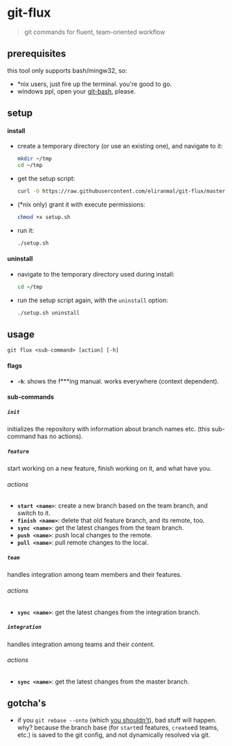 
# git-flux

> git commands for fluent, team-oriented workflow


## prerequisites

this tool only supports bash/mingw32, so:

- *nix users, just fire up the terminal. you're good to go.
- windows ppl, open your [git-bash][1], please.


## setup

#### install

- create a temporary directory (or use an existing one), and navigate to it:
  
  ```sh
  mkdir ~/tmp
  cd ~/tmp
  ```

- get the setup script:
  
  ```sh
  curl -O https://raw.githubusercontent.com/eliranmal/git-flux/master/bin/setup.sh
  ```

- (*nix only) grant it with execute permissions:
  
  ```sh
  chmod +x setup.sh
  ```

- run it:
  
  ```sh
  ./setup.sh
  ```

#### uninstall

- navigate to the temporary directory used during install:
  
  ```sh
  cd ~/tmp
  ```

- run the setup script again, with the `uninstall` option:
  
  ```sh
  ./setup.sh uninstall
  ```


## usage

    git flux <sub-command> [action] [-h]

#### flags

- **`-h`**: shows the f***ing manual. works everywhere (context dependent).


#### sub-commands


##### `init`

initializes the repository with information about branch names etc. 
(this sub-command has no actions).


##### `feature`

start working on a new feature, finish working on it, and what have you.

###### actions

- **`start <name>`**: create a new branch based on the team branch, 
and switch to it.
- **`finish <name>`**: delete that old feature branch, and its remote, too.
- **`sync <name>`**: get the latest changes from the team branch.
- **`push <name>`**: push local changes to the remote.
- **`pull <name>`**: pull remote changes to the local.


##### `team`

handles integration among team members and their features.

###### actions

- **`sync <name>`**: get the latest changes from the integration branch.


##### `integration`

handles integration among teams and their content.

###### actions

- **`sync <name>`**: get the latest changes from the master branch.



## gotcha's

- if you `git rebase --onto` (which [you shouldn't][2]), bad stuff will 
happen. why? because the branch base (for `start`ed features, `create`ed 
teams, etc.) is saved to the git config, and not dynamically resolved via git.





[1]: https://git-scm.com/download/win
[2]: https://git-scm.com/book/en/v2/Git-Branching-Rebasing#_rebase_peril
